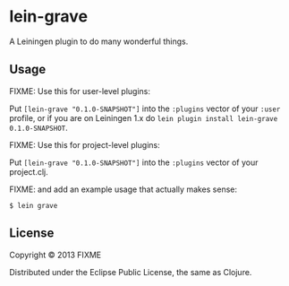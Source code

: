 # lein-grave

A Leiningen plugin to do many wonderful things.

## Usage

FIXME: Use this for user-level plugins:

Put `[lein-grave "0.1.0-SNAPSHOT"]` into the `:plugins` vector of your
`:user` profile, or if you are on Leiningen 1.x do `lein plugin install
lein-grave 0.1.0-SNAPSHOT`.

FIXME: Use this for project-level plugins:

Put `[lein-grave "0.1.0-SNAPSHOT"]` into the `:plugins` vector of your project.clj.

FIXME: and add an example usage that actually makes sense:

    $ lein grave

## License

Copyright © 2013 FIXME

Distributed under the Eclipse Public License, the same as Clojure.
